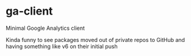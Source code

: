 # ga-client
Minimal Google Analytics client

Kinda funny to see packages moved out of private repos to GitHub and having something like v6 on their initial push
